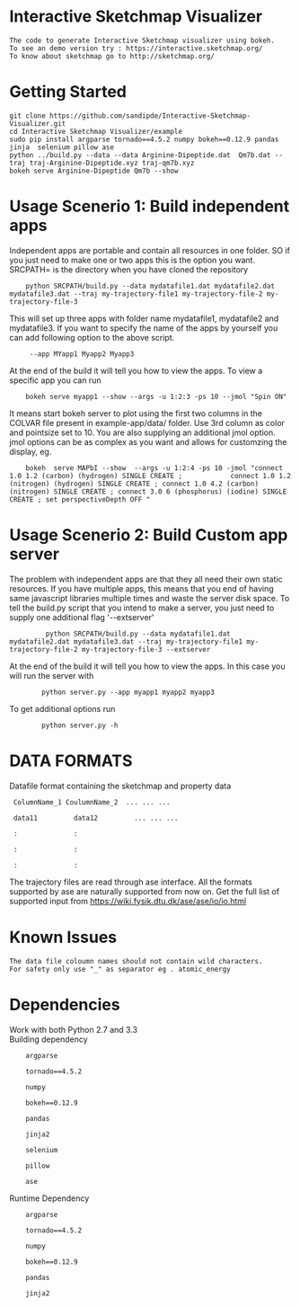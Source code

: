 # Interactive Sketchmap Visualizer

    The code to generate Interactive Sketchmap visualizer using bokeh. 
    To see an demo version try : https://interactive.sketchmap.org/
    To know about sketchmap go to http://sketchmap.org/

# Getting Started

    git clone https://github.com/sandipde/Interactive-Sketchmap-Visualizer.git
    cd Interactive Sketchmap Visualizer/example
    sudo pip install argparse tornado==4.5.2 numpy bokeh==0.12.9 pandas jinja  selenium pillow ase
    python ../build.py --data --data Arginine-Dipeptide.dat  Qm7b.dat --traj traj-Arginine-Dipeptide.xyz traj-qm7b.xyz
    bokeh serve Arginine-Dipeptide Qm7b --show
 
# Usage Scenerio 1: Build independent apps 

Independent apps are portable and contain all resources in one folder. SO if you just need to make one or two apps this is the option you want. SRCPATH= is the directory when you have cloned the repository 
                                        
        python SRCPATH/build.py --data mydatafile1.dat mydatafile2.dat mydatafile3.dat --traj my-trajectory-file1 my-trajectory-file-2 my-trajectory-file-3 

 This will set up three apps with folder name mydatafile1, mydatafile2 and mydatafile3. If you want to specify the name of the apps by yourself you can add following option to the above script.
                
         --app MYapp1 Myapp2 Myapp3 
 
 At the end of the build it will tell you how to view the apps. To view a specific app you can run 
 
        bokeh serve myapp1 --show --args -u 1:2:3 -ps 10 --jmol "Spin ON" 
 
 It means start bokeh server to plot using the first two columns in the COLVAR file present in example-app/data/ folder. Use 3rd column as color and pointsize set to 10. You are also supplying an additional jmol option. jmol options can be as complex as you want and allows for customzing the display, eg.
 
        bokeh  serve MAPbI --show  --args -u 1:2:4 -ps 10 -jmol "connect 1.0 1.2 (carbon) (hydrogen) SINGLE CREATE ;            connect 1.0 1.2 (nitrogen) (hydrogen) SINGLE CREATE ; connect 1.0 4.2 (carbon) (nitrogen) SINGLE CREATE ; connect 3.0 6 (phosphorus) (iodine) SINGLE CREATE ; set perspectiveDepth OFF " 
 
 
# Usage Scenerio 2: Build Custom app server

The problem with independent apps are that they all need their own static resources. If you have multiple apps, this means that you end of having same javascript libraries multiple times and waste the server disk space. To tell the build.py script that you intend to make a server, you just need to supply one additional flag '--extserver'

             python SRCPATH/build.py --data mydatafile1.dat mydatafile2.dat mydatafile3.dat --traj my-trajectory-file1 my-trajectory-file-2 my-trajectory-file-3 --extserver
             
  At the end of the build it will tell you how to view the apps. In this case you will run the server with
  
            python server.py --app myapp1 myapp2 myapp3
  
  To get additional options run 
  
            python server.py -h


# DATA FORMATS

Datafile format containing the sketchmap and property data

     ColumnName_1 CoulumnName_2  ... ... ...

     data11         data12         ... ... ...

     :              : 
  
     :              :
  
     :              :

The trajectory files are read through ase interface. All the formats supported by ase are naturally supported from now on.
Get the full list of supported input from https://wiki.fysik.dtu.dk/ase/ase/io/io.html



# Known Issues
    The data file coloumn names should not contain wild characters. 
    For safety only use "_" as separator eg . atomic_energy

# Dependencies

Work with both Python 2.7 and 3.3  
Building dependency 

        argparse

        tornado==4.5.2

        numpy

        bokeh==0.12.9

        pandas

        jinja2

        selenium

        pillow

        ase

  Runtime Dependency 
  
        argparse

        tornado==4.5.2

        numpy

        bokeh==0.12.9

        pandas

        jinja2

  
